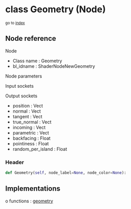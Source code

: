 # class Geometry (Node)

<sub>go to [index](/docs/index.md)</sub>

## Node reference

Node
 - Class name : Geometry
 - bl_idname : ShaderNodeNewGeometry

Node parameters

Input sockets

Output sockets
 - position : Vect
 - normal : Vect
 - tangent : Vect
 - true_normal : Vect
 - incoming : Vect
 - parametric : Vect
 - backfacing : Float
 - pointiness : Float
 - random_per_island : Float

### Header

``` python
def Geometry(self, node_label=None, node_color=None):
```

## Implementations

o functions : [geometry](/docs/Shader_classes/geometry.md)

